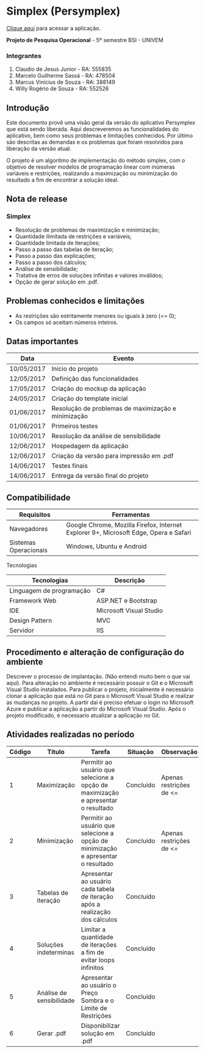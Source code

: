 # Simplex (Persymplex)

[Clique aqui](http://persymplex.azurewebsites.net/) para acessar a aplicação.

**Projeto de Pesquisa Operacional** - 5º semestre BSI - UNIVEM

### Integrantes

1. Claudio de Jesus Junior - RA: 555835
2. Marcelo Guilherme Sassá - RA: 478504
3. Marcus Vinícius de Souza - RA: 388149
4. Willy Rogério de Souza - RA: 552526

## Introdução
Este documento provê uma visão geral da versão do aplicativo Persymplex que está sendo liberada. 
Aqui descreveremos as funcionalidades do aplicativo, bem como seus problemas e limitações conhecidos. 
Por último são descritas as demandas e os problemas que foram resolvidos para liberação da versão atual.

O projeto é um algoritmo de implementação do método simplex, com o objetivo de resolver modelos de programação 
linear com inúmeras variáveis e restrições, realizando a maximização ou minimização do resultado a fim de encontrar a solução ideal.

## Nota de release

### Simplex

* Resolução de problemas de maximização e minimização;
* Quantidade ilimitada de restrições e variáveis;
* Quantidade limitada de iterações;
* Passo a passo das tabelas de iteração;
* Passo a passo das explicações;
* Passo a passo dos cálculos;
* Análise de sensibilidade;
* Tratativa de erros de soluções infinitas e valores inválidos;
* Opção de gerar solução em .pdf.

## Problemas conhecidos e limitações

* As restrições são estritamente menores ou iguais à zero (<= 0);
* Os campos só aceitam números inteiros.

## Datas importantes

| Data  | Evento    |
|-------|-----------|
| 10/05/2017    | Início do projeto   |
| 12/05/2017    | Definição das funcionalidades   |
| 17/05/2017    | Criação do mockup da aplicação   |
| 24/05/2017    | Criação do template inicial  |
| 01/06/2017    | Resolução de problemas de maximização e minimização    |
| 01/06/2017    | Primeiros testes    |
| 10/06/2017    | Resolução da análise de sensibilidade   |
| 12/06/2017    | Hospedagem da aplicação  |
| 12/06/2017    | Criação da versão para impressão em .pdf    |
| 14/06/2017    | Testes finais   |
| 14/06/2017    | Entrega da versão final do projeto   |

## Compatibilidade

| Requisitos    | Ferramentas   |
|---------------|---------------|
| Navegadores   | Google Chrome, Mozilla Firefox, Internet Explorer 9+, Microsoft Edge, Opera e Safari   |
| Sistemas Operacionais     | Windows, Ubuntu e Android    |

Tecnologias

| Tecnologias   | Descrição |
|---------------|-----------|
| Linguagem de programação | C# |
| Framework Web  | ASP.NET e Bootstrap  |
| IDE    | Microsoft Visual Studio     |
| Design Pattern    | MVC   |
| Servidor  | IIS    |

## Procedimento e alteração de configuração do ambiente
Descrever o processo de implantação. (Não entendi muito bem o que vai aqui).
Para alteração no ambiente é necessário possuir o Git e o Microsoft Visual Studio instalados. Para publicar o projeto, inicialmente é necessário clonar a aplicação que está no Git para o Microsoft Visual Studio e realizar as mudanças no projeto. A partir daí é preciso efetuar o login no Microsoft Azure e publicar a aplicação a partir do Microsoft Visual Studio. Após o projeto modificado, é necessario atualizar a aplicação no Git.

## Atividades realizadas no período

| Código    | Título    | Tarefa    | Situação  | Observação  |
|-----------|-----------|-----------|-----------|-------------|
| 1 | Maximização   | Permitir ao usuário que selecione a opção de maximização e apresentar o resultado    | Concluído |  Apenas restrições de <= |
| 2 | Minimização   | Permitir ao usuário que selecione a opção de minimização e apresentar o resultado   | Concluído |  Apenas restrições de <= |
| 3 | Tabelas de iteração   | Apresentar ao usuário cada tabela de iteração após a realização dos cálculos  | Concluído |  
| 4 | Soluções indeterminas    | Limitar a quantidade de iterações a fim de evitar loops infinitos     | Concluído     |  
| 5 | Análise de sensibilidade     | Apresentar ao usuário o Preço Sombra e o Limite de Restrições     | Concluído     |  
| 6 | Gerar .pdf     | Disponibilizar solução em .pdf     | Concluído     |  
